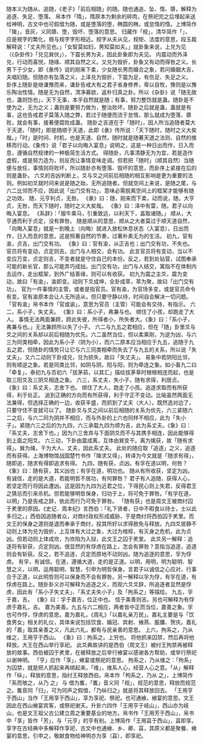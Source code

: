 随本义为随从、追随，《老子》「前后相随」的随。随也通追、坠、惰、隳，解释为追逐、失足、堕落。
帛本作「隋」，隋原本为剩余的碎肉，在祭祀完之后埋起来送给神明，古文中也可假借为随，或是堕落的堕，椭圆的椭，或怠惰的惰。上博简作「隓」，音灰，义同隳、堕，毁坏、堕落的意思。
归藏作「规」，清华简作「」， 应是覒字的繁化，覒与规字字形相近。规字从夫从见，规矩、法度的意思，段玉裁解释说：「丈夫所见也。」「女智莫如妇，男知莫如夫。」就卦象来说，上兑为见（《杂卦传》「兑见巽伏」），下震长男为夫，因此卦象即为夫见。
内震动而外泽兑，行动而喜悦，随缘、顺其自然之义。又兑为毁折，卦象又有动而得咎之义。长男下于少女，即《彖传》说的刚来下柔，少女随长男而婚合之象，若问婚姻大吉，夫唱妇随。但随亦有坠落之义，上泽兑为毁折，下震为足，有伤足、失足之义。
卦序上随卦是继谦豫而来，谦卦告戒大有之君子省身修养，卑以自牧，豫则是以豫乐陶冶性情。随是无为自然，清净寡欲，返朴归真之卦。所以《杂卦》说「随无故也，蛊则饬也」，天下无事，本乎自然就是随；有事，努力整饬就是蛊。随卦是不使为之，无为之义；蛊则是要努力做为，整治败坏。随卦之后就是蛊，蛊就是有事，这也告戒君子莫落入随之弊，若过于随便而流于怠惰，那么就成为堕落、隳败，就会有事，接著便腐败成蛊。
随卦之吉道在于「随时」，因人所当追随者莫大于天道，「随时」即是随顺于天道，此即《彖》传所说：「天下随时，随时之义大矣哉。」「时」是时间、时机，也是天道、自然，随时就是随著天道之法则、自然的推移而行动。《象传》说「君子以向晦入宴息」说明之，这是一种日出而作，日入而息，遵循自然规律的一种极简生活方式。
得随卦，凡事清静无为为宜，若是造作虚假，或是努力造为，则反而让事情变味走调。但若把「随时」（顺其自然）当随便与放任，事情则将败坏，所以随卦亦有堕落、毁坏的意思，而卦序上紧接在后的则是蛊卦。
六爻的吉凶判断上，爻与爻之间前后相随的相互影响是更为重要的法则。例如初爻就时间来说是随之始，无所追随者。但就空间上来说，是随之尾，与六二比邻而不应，因此说「出门交有功」，意味必需脱离空间上的框架才能够有随之功效。
随，元亨利贞，无咎。
《彖》曰：随，刚来而下柔，动而说，随。大亨贞，无咎，而天下随时，随时之义大矣哉。
《象》曰：泽中有雷，随。君子以向晦入宴息。
《系辞》：「服牛乘马，引重致远，以利天下，盖取诸随。」
顺从，大亨通而利于贞定，没有罪咎。
随是顺从的意思，顺从之大者莫过于顺天道自然，「向晦入宴息」就是一到晚上（向晦）就进入放松休息状态（入宴息），日出而作，日入而息的意思。这是照著自然的节奏，过著朴素无为的生活。
初九，官有渝，贞吉，出门交有功。
《象》曰：官有渝，从正吉也；出门交有功，不失也。
官员将有变动，贞定则吉。出门与人相交，会有功。
此言官员将有变动，当以不变应万变，贞定则吉，不变者就是守住自己的本份。反之，若到处钻营，试图奉承可能的新长官，那么可能弄巧成拙。出门交有功，出门与人结交，寓指不在体制内去运作，走出框架，到外广结善缘，则可以有收获。
初九为震之主爻，震为变动，故曰「有渝」，渝即变。动则下爻成坤，全卦成萃，萃为聚，故曰「出门交有功」。
官为一件事情的主管，或者是指官员。官有渝，为官场多变，或是官员命令有变。官有渝原本会让人无所适从，但只要守静以待，时间自会解决一切问题。「官有渝」帛书本作「官或谕」，意思为官员（主管）可能会有交待，有指示。
六二，系小子，失丈夫。
《象》曰：系小子，弗兼与也。
绑住了小孩，却跑走了大人。
事情无法两面兼顾，顾此失彼，所得者小，所失者大。《象》曰：「系小子，弗兼与也。」无法兼顾所以失了小子。
六二与九五之君相应，但在「随」卦里爻与爻之间的关系却以前后相随为优先。六二虽然当位，但以柔乘刚，为逆为凶，与六三为同类相牵，因此为系小子（阴为小），而六二原本应当相应于九五，追随于九五之君，但随卦的情势只让它与六三同类相牵而失去了与九五的关系，所以说「失丈夫」。又六二动则下卦成兑，兑为损失，故曰「失丈夫」。
易象中若阴阳比邻，则有顺逆之象。若是同类比邻，如阴与阴，阳与阳，则为牵连之象。如小畜九二曰「牵复」，泰初九与否初六「拔茅茹，以其汇」描绘拔茅草时根根相连而起，也是取三阳爻及三阴爻相连之象。
六三，系丈夫，失小子，随有求得，利居贞。
《象》曰：系丈夫，志舍下也。
绑住了大人，跑走了小孩。追逐求取而有所获得，利于处正。
追到正确的方向而有所获得，利于守正不变动。比喻虽然两面无法兼得，但选择正确的一边，收获丰盛，而抓到了丈夫（大人）。既然选对边了，只要守住不变就可以了。
随卦爻与爻之间以前后相随的关系为优先，六三紧随六二之后，与六二同为阴并不相应，而与外卦的上六也同样不相应，此为「失小子」。紧随六三之后的为九四，六三承载九四为顺为吉，此为系丈夫。《象》曰：「系丈夫，志舍下也。」因为六三舍弃与下面阴爻而不与其携手相连，因此能够得到上面之阳爻。
六三动，下卦由震成离，互体由巽变干。离为擒获，故「随有求得」。巽为绳，干为大人、丈夫，因此系丈夫。
此处的随应取「追逐」之义，追逐而有获得。上海博物馆战国楚竹书作「隓求又得」，转译为今文就是「随求有得」，随即追，随求有得即追求有得。
九四，随有获，贞凶。有孚在道以明，何咎？
《象》曰：随有获，其义凶也；有孚在道，明功也。
随从有所收获，坚定为凶。有诚信，走的是大道，若能明哲不居功，有何罪咎？
君子有人追随、获得人心，若坚定而行将因此遭凶。这是因为九四为近君之位，下得民心则上失君，反得君王之猜忌而引来杀机。但若能够明哲保身，归功于上，将可免于罪咎。「有孚在道，以明」乃是告戒之辞，依此而行乃可免于罪咎。
「随有获」也是周文王被商纣囚于羑里的原因。《史记．周本纪》言西伯：「礼下贤者，日中不暇食以待士，士以此多归之。」西伯因追随者众，对商纣政权形成威胁，于是商纣将西伯囚于羑里。而文王的保身之道则是退而奉承于商纣，投其所好以求得赦免与释放。九四爻居静不动则上体为兑为毁折，上互体有大过之象，大过为棺椁，有灭身之危机，此为贞凶。但若动则上体成坎，为坎陷为入狱，此文王之囚于羑里。
此爻另一解释：追逐将有斩获，贞定则凶。很显然的有俘虏在路上，怎会有罪咎？意指当追逐，追逐则会有斩获。反之，若不追逐，贞定而原地不动则凶。随为追逐的意思，孚为俘虏。
有孚，有诚信。在道，遵循大道，走的是正道。以明，用明，明为聪明、智慧之义，以明，运用聪明、智慧，引申为明哲保身。言君子以诚信之心应对，行事合于正道，以此明哲则可以保身而不会有罪咎。另一解释以孚为俘，有孚在道，有俘虏在路上。随卦卦义亦可解释为追逐之义，而观六爻爻辞，所追逐者显然是俘虏，因此有「系小子失丈夫」、「系丈夫失小子」及「拘系之」等描绘。
九五，孚于嘉，吉。
《象》曰：孚于嘉吉，位正中也。
信于美善则吉。另也可解释为有俘虏于嘉礼，吉。
嘉为美善。九五与六二相应，两者皆中正而当位，嘉善之象。孚也可作俘，俘虏的意思。嘉为嘉礼，《周礼》「以嘉礼亲万民」。嘉礼主要是与「饮食男女」相关的礼仪，具体来说包括饮食、婚冠、宾射、飨燕、脤膰、贺庆。嘉礼的「嘉」取其亲善之义，凡此六礼，都有与民亲善的意思。
上六，拘系之，乃从维之，王用亨于西山。
《象》曰：拘系之。上穷也。
将他抓来囚禁，然后再将他释放。大王在西山举行享祀。
此爻典故讲的是西伯（周文王）被纣王拘禁再被释放的故事。西伯被囚于羑里，在被释放之后举行飨宴以感谢各方帮助，或举行祭祀以谢神明。
「亨」应作「享」，飨宴或祭祀的意思。
拘系之，乃从维之：「拘系」为囚禁，就是把人抓起来再绑起来。「维」，维系人心，经营人心之意。「从」解释作「纵」，释放的意思，指纣王释放西伯。帛本作「枸系之，乃从 之」，上博简作「系而敂之，从乃 之」 与 借为巂，「巂」音义同「规」，规范的意思，释放而规范之。巂音同「归」，可为同声之假借，「乃纵归之」就是将其释放回去。
「王用亨于西山」当作「王用享于西山」，享为享祀、祭祀。也可通飨，飨宴的意思。文王因此在西山飨宴宾客，或祭祀谢天。升卦六四作「王用亨于岐山」，西山亦为岐山，也是文王祖父古公建立周之重要基业的地方。帛书作「王用芳于西山」，帛书中「享」皆作「芳」，与「元亨」的亨有别。上博简作「王用亯于西山」，亯即享。享字在古经典中多解释作享祀，古文中也通飨、乡、卿、亯，其原义都是聚餐、飨宴的意思，引申之，敬献食物给神明亦为享（亯），即享祀。